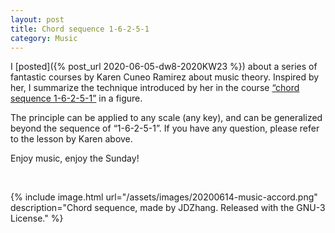 ```yaml
---
layout: post
title: Chord sequence 1-6-2-5-1
category: Music
---
```


I [posted]({% post_url 2020-06-05-dw8-2020KW23 %}) about a series of fantastic courses by Karen Cuneo Ramirez about music
theory. Inspired by her, I summarize the technique introduced by her in the course [&ldquo;chord sequence 1-6-2-5-1&rdquo;](https://www.youtube.com/watch?v=tdCZwxpPEZg) in a figure.

The principle can be applied to any scale (any key), and can be generalized beyond the sequence of &ldquo;1-6-2-5-1&rdquo;. If you have any question, please refer to the lesson by Karen above.

Enjoy music, enjoy the Sunday!

<p>
<br/>
</p>

{% include image.html
url="/assets/images/20200614-music-accord.png"
description="Chord sequence, made by JDZhang. Released with the GNU-3 License."
%}
